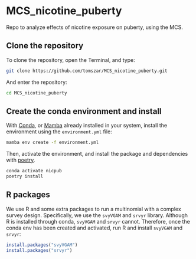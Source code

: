 # MCS_nicotine_puberty
Repo to analyze effects of nicotine exposure on puberty, using the MCS.

## Clone the repository

To clone the repository, open the Terminal, and type:

```bash
git clone https://github.com/tomszar/MCS_nicotine_puberty.git
```

And enter the repository:

```bash
cd MCS_nicotine_puberty
```

## Create the conda environment and install

With [Conda](https://docs.conda.io/en/latest/), or [Mamba](https://mamba.readthedocs.io/en/latest/installation.html) already installed in your system, install the environment using the `environment.yml` file:

```bash
mamba env create -f environment.yml
```

Then, activate the environment, and install the package and dependencies with [poetry](https://python-poetry.org/docs/).

```bash
conda activate nicpub
poetry install
```

## R packages

We use R and some extra packages to run a multinomial with a complex survey design.
Specifically, we use the `svyVGAM` and `srvyr` library.
Although R is installed through conda, `svyVGAM` and `srvyr` cannot. 
Therefore, once the conda env has been created and activated, 
run R and install `svyVGAM` and `srvyr`:

```R
install.packages("svyVGAM")
install.packages("srvyr")
```

